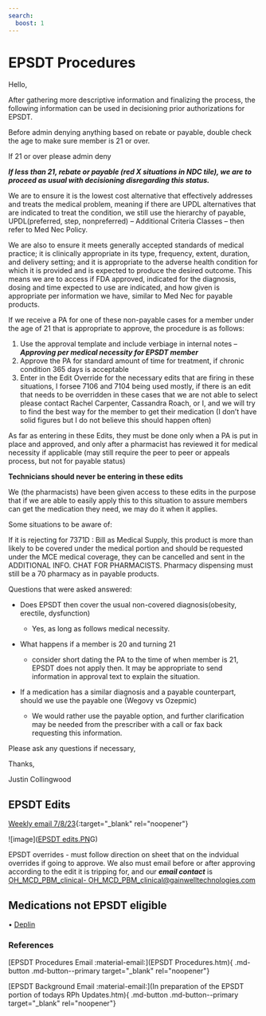 ```yaml
---
search:
  boost: 1
---
```


# EPSDT Procedures

Hello,

After gathering more descriptive information and finalizing the process, the following information can be used in decisioning prior authorizations for EPSDT.
 
Before admin denying anything based on rebate or payable, double check the age to make sure member is 21 or over.

If 21 or over please admin deny

***If less than 21, rebate or payable (red X situations in NDC tile), we are to proceed as usual with decisioning disregarding this status.***
 
We are to ensure it is the lowest cost alternative that effectively addresses and treats the medical problem, meaning if there are UPDL alternatives that are indicated to treat the condition, we still use the hierarchy of payable, UPDL(preferred, step, nonpreferred) – Additional Criteria Classes – then refer to Med Nec Policy.

We are also to ensure it meets generally accepted standards of medical practice; it is clinically appropriate in its type, frequency, extent, duration, and delivery setting; and it is appropriate to the adverse health condition for which it is provided and is expected to produce the desired outcome. This means we are to access if FDA approved, indicated for the diagnosis, dosing and time expected to use are indicated, and how given is appropriate per information we have, similar to Med Nec for payable products.
 
If we receive a PA for one of these non-payable cases for a member under the age of 21 that is appropriate to approve, the procedure is as follows:

1. Use the approval template and include verbiage in internal notes – ***Approving per medical necessity for EPSDT member***
2. Approve the PA for standard amount of time for treatment, if chronic condition 365 days is acceptable 
3. Enter in the Edit Override for the necessary edits that are firing in these situations, I forsee 7106 and 7104 being used mostly, if there is an edit that needs to be overridden in these cases that we are not able to select please contact Rachel Carpenter, Cassandra Roach, or I, and we will try to find the best way for the member to get their medication (I don’t have solid figures but I do not believe this should happen often)
 
As far as entering in these Edits, they must be done only when a PA is put in place and approved, and only after a pharmacist has reviewed it for medical necessity if applicable (may still require the peer to peer or appeals process, but not for payable status)

**Technicians should never be entering in these edits**

We (the pharmacists) have been given access to these edits in the purpose that if we are able to easily apply this to this situation to assure members can get the medication they need, we may do it when it applies.
 
Some situations to be aware of:

If it is rejecting for 7371D : Bill as Medical Supply, this product is more than likely to be covered under the medical portion and should be requested under the MCE medical coverage, they can be cancelled and sent in the ADDITIONAL INFO. CHAT FOR PHARMACISTS.
Pharmacy dispensing must still be a 70 pharmacy as in payable products.
 
Questions that were asked answered:

- Does EPSDT then cover the usual non-covered diagnosis(obesity, erectile, dysfunction)
    - Yes, as long as follows medical necessity.

- What happens if a member is 20 and turning 21
    - consider short dating the PA to the time of when member is 21, EPSDT does not apply then. It may be appropriate to send information in approval text to explain the situation.

- If a medication has a similar diagnosis and a payable counterpart, should we use the payable one (Wegovy vs Ozepmic)
    - We would rather use the payable option, and further clarification may be needed from the prescriber with a call or fax back requesting this information.
 
Please ask any questions if necessary,

Thanks,
 
Justin Collingwood

## EPSDT Edits

[Weekly email 7/8/23](https://mygainwell-my.sharepoint.com/:w:/r/personal/christopher_nguyen_gainwelltechnologies_com/Documents/Evergreen/Public/weeklyemail7823.docx?d=w07d2866022464dd5a016fbf2c60d0022&csf=1&web=1&e=tjPLNT){:target="_blank" rel="noopener"}

![image]([EPSDT edits.PN](https://github.com/gainwell-ohio/spbm/blob/main/docs/Pharmacist%20Reference%20Guide/Medication%20Guidance/EPSDT%20edits.PNG)G)

EPSDT overrides  - must follow direction on sheet that on the indvidual overrides if going to approve. We also must email before or after approving according to the edit it is tripping for, and our ***email contact*** is <a href="mailto:OH_MCD_PBM_clinical@gainwelltechnologies.com">OH_MCD_PBM_clinical- OH_MCD_PBM_clinical@gainwelltechnologies.com</a> 

## Medications not EPSDT eligible

• [Deplin](https://special-spoon-f542dccd.pages.github.io/Pharmacist%20Reference%20Guide/Medication%20Guidance/medicalfood/)

### References

[EPSDT Procedures Email :material-email:](EPSDT Procedures.htm){ .md-button .md-button--primary target="_blank" rel="noopener"}

[EPSDT Background Email :material-email:](In preparation of the EPSDT portion of todays RPh Updates.htm){ .md-button .md-button--primary target="_blank" rel="noopener"}
